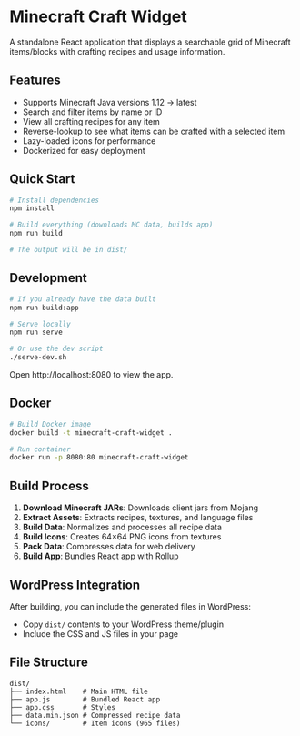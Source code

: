# Minecraft Craft Widget

A standalone React application that displays a searchable grid of Minecraft items/blocks with crafting recipes and usage information.

## Features

- Supports Minecraft Java versions 1.12 → latest
- Search and filter items by name or ID
- View all crafting recipes for any item
- Reverse-lookup to see what items can be crafted with a selected item
- Lazy-loaded icons for performance
- Dockerized for easy deployment

## Quick Start

```bash
# Install dependencies
npm install

# Build everything (downloads MC data, builds app)
npm run build

# The output will be in dist/
```

## Development

```bash
# If you already have the data built
npm run build:app

# Serve locally
npm run serve

# Or use the dev script
./serve-dev.sh
```

Open http://localhost:8080 to view the app.

## Docker

```bash
# Build Docker image
docker build -t minecraft-craft-widget .

# Run container
docker run -p 8080:80 minecraft-craft-widget
```

## Build Process

1. **Download Minecraft JARs**: Downloads client jars from Mojang
2. **Extract Assets**: Extracts recipes, textures, and language files
3. **Build Data**: Normalizes and processes all recipe data
4. **Build Icons**: Creates 64×64 PNG icons from textures
5. **Pack Data**: Compresses data for web delivery
6. **Build App**: Bundles React app with Rollup

## WordPress Integration

After building, you can include the generated files in WordPress:
- Copy `dist/` contents to your WordPress theme/plugin
- Include the CSS and JS files in your page

## File Structure

```
dist/
├── index.html    # Main HTML file
├── app.js        # Bundled React app
├── app.css       # Styles
├── data.min.json # Compressed recipe data
└── icons/        # Item icons (965 files)
```